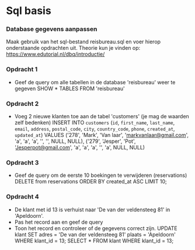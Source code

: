 # Sql basis

### Database gegevens aanpassen
Maak gebruik van het sql-bestand reisbureau.sql en voer hierop onderstaande opdrachten uit.
Theorie kun je vinden op: https://www.edutorial.nl/dbq/introductie/

### Opdracht 1
* Geef de query om alle tabellen in de database 'reisbureau' weer te gegeven
SHOW * TABLES FROM 'reisbureau'

### Opdracht 2
* Voeg 2 nieuwe klanten toe aan de tabel 'customers' (je mag de waarden zelf bedenken)
INSERT INTO `customers` (`id`, `first_name`, `last_name`, `email`, `address`, `postal_code`, `city`, `country_code`, `phone`, `created_at`, `updated_at`) VALUES ('278', 'Mark', 'Van laar', 'markvanlaar@gmail.com', 'a', 'a', 'a', '', '', NULL, NULL), ('279', 'Jesper', 'Pot', 'Jesperpot@gmail.com', 'a', 'a', 'a', '', 'a', NULL, NULL)
### Opdracht 3
* Geef de query om de eerste 10 boekingen te verwijderen (reservations)
DELETE from reservations ORDER BY created_at ASC 
LIMIT 10;
### Opdracht 4
* De klant met id 13 is verhuist naar 'De van der veldensteeg 81' in 'Apeldoorn'.
* Pas het record aan en geef de query
* Toon het record en controleer of de gegevens correct zijn.
UPDATE klant 
SET adres = 'De van der veldensteeg 81'
plaats = 'Apeldoorn'
WHERE klant_id = 13;
SELECT * FROM klant WHERE klant_id = 13;
